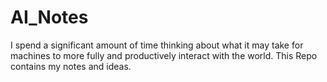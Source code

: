 # AI_Notes
I spend a significant amount of time thinking about what it may take for machines to more fully and productively interact with the world.  This Repo contains my notes and ideas.
